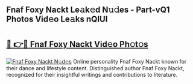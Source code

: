 ## Fnaf Foxy Nackt Le𝚊k𝚎d N𝚞𝚍es - Part-vQ1 Photos Vid𝚎o Le𝚊ks nQIUI

# <h2><a href="http://fb8vy0.evod.top/?m=Fnaf+Foxy+Nackt">🔗 👉🔴 Fnaf Foxy Nackt Vid𝚎o Ph𝚘t𝚘s</a></h2>

[![Fnaf Foxy Nackt N𝚞d𝚎s](https://i.imgur.com/8V9OHl7.gif)](http://fb8vy0.evod.top/?m=Fnaf+Foxy+Nackt)
Online personality Fnaf Foxy Nackt known for their dance and lifestyle content. Distinguished author Fnaf Foxy Nackt, recognized for their insightful writings and contributions to literature. 

